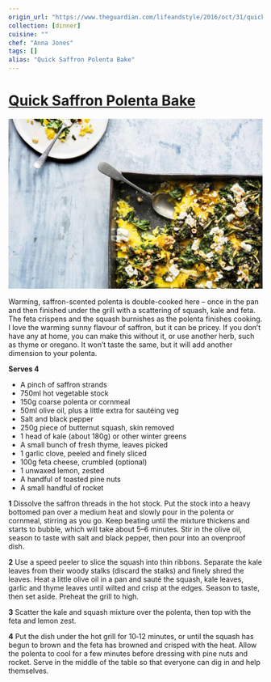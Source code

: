 ```yaml
---
origin_url: "https://www.theguardian.com/lifeandstyle/2016/oct/31/quick-saffron-polenta-bake-recipe-charred-mushrooms-anna-jones-the-modern-cook"
collection: [dinner]
cuisine: ""
chef: "Anna Jones"
tags: []
alias: "Quick Saffron Polenta Bake"
---
```

# [Quick Saffron Polenta Bake](https://www.theguardian.com/lifeandstyle/2016/oct/31/quick-saffron-polenta-bake-recipe-charred-mushrooms-anna-jones-the-modern-cook)

![](assets/9ba476d561cae82ba72be63301c01385.png)

Warming, saffron-scented polenta is double-cooked here – once in the pan and then finished under the grill with a scattering of squash, kale and feta. The feta crispens and the squash burnishes as the polenta finishes cooking. I love the warming sunny flavour of saffron, but it can be pricey. If you don’t have any at home, you can make this without it, or use another herb, such as thyme or oregano. It won’t taste the same, but it will add another dimension to your polenta.

**Serves 4**  
* A pinch of saffron strands  
* 750ml hot vegetable stock   
* 150g coarse polenta or cornmeal  
* 50ml olive oil, plus a little extra for sautéing veg  
* Salt and black pepper  
* 250g piece of butternut squash, skin removed  
* 1 head of kale (about 180g) or other winter greens  
* A small bunch of fresh thyme, leaves picked  
* 1 garlic clove, peeled and finely sliced   
* 100g feta cheese, crumbled (optional)  
* 1 unwaxed lemon, zested  
* A handful of toasted pine nuts  
* A small handful of rocket

**1** Dissolve the saffron threads in the hot stock. Put the stock into a heavy bottomed pan over a medium heat and slowly pour in the polenta or cornmeal, stirring as you go. Keep beating until the mixture thickens and starts to bubble, which will take about 5–6 minutes. Stir in the olive oil, season to taste with salt and black pepper, then pour into an ovenproof dish.

**2** Use a speed peeler to slice the squash into thin ribbons. Separate the kale leaves from their woody stalks (discard the stalks) and finely shred the leaves. Heat a little olive oil in a pan and sauté the squash, kale leaves, garlic and thyme leaves until wilted and crisp at the edges. Season to taste, then set aside. Preheat the grill to high.

**3** Scatter the kale and squash mixture over the polenta, then top with the feta and lemon zest.

**4** Put the dish under the hot grill for 10‑12 minutes, or until the squash has begun to brown and the feta has browned and crisped with the heat. Allow the polenta to cool for a few minutes before dressing with pine nuts and rocket. Serve in the middle of the table so that everyone can dig in and help themselves.
